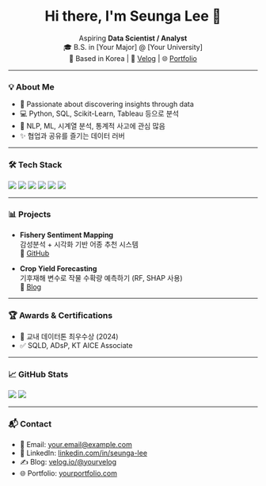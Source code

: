 <h1 align="center">Hi there, I'm Seunga Lee 👋</h1>

<p align="center">
  Aspiring <strong>Data Scientist / Analyst</strong> <br/>
  🎓 B.S. in [Your Major] @ [Your University] <br/>
  📍 Based in Korea | 📝 <a href="https://velog.io/@yourvelog">Velog</a> | 🌐 <a href="https://yourportfolio.com">Portfolio</a>
</p>

---

### 💡 About Me

- 🎯 Passionate about discovering insights through data  
- 💻 Python, SQL, Scikit-Learn, Tableau 등으로 분석  
- 🧠 NLP, ML, 시계열 분석, 통계적 사고에 관심 많음  
- ✨ 협업과 공유를 즐기는 데이터 러버

---

### 🛠 Tech Stack

<p>
  <img src="https://img.shields.io/badge/Python-3776AB?logo=python&logoColor=white"/>
  <img src="https://img.shields.io/badge/Pandas-150458?logo=pandas&logoColor=white"/>
  <img src="https://img.shields.io/badge/Numpy-013243?logo=numpy&logoColor=white"/>
  <img src="https://img.shields.io/badge/Scikit Learn-F7931E?logo=scikitlearn&logoColor=white"/>
  <img src="https://img.shields.io/badge/SQL-336791?logo=postgresql&logoColor=white"/>
  <img src="https://img.shields.io/badge/Tableau-E97627?logo=Tableau&logoColor=white"/>
</p>

---

### 📊 Projects

- **Fishery Sentiment Mapping**  
  감성분석 + 시각화 기반 어종 추천 시스템  
  🔗 [GitHub](https://github.com/seungxa/fishery-sentiment)

- **Crop Yield Forecasting**  
  기후재해 변수로 작물 수확량 예측하기 (RF, SHAP 사용)  
  🔗 [Blog](https://velog.io/@yourvelog/crop-forecast)

---

### 🏆 Awards & Certifications

- 🥇 교내 데이터톤 최우수상 (2024)  
- ✅ SQLD, ADsP, KT AICE Associate

---

### 📈 GitHub Stats

<p align="left">
  <img src="https://github-readme-stats-seungxa.vercel.app/api?username=seungxa&show_icons=true&theme=transparent" />
  <img src="https://github-readme-stats-seungxa.vercel.app/api/top-langs/?username=seungxa&layout=compact&theme=transparent" />
</p>

---

### 📬 Contact

- 📧 Email: your.email@example.com  
- 💼 LinkedIn: [linkedin.com/in/seunga-lee](https://linkedin.com)  
- ✍️ Blog: [velog.io/@yourvelog](https://velog.io/@yourvelog)  
- 🌐 Portfolio: [yourportfolio.com](https://yourportfolio.com)
